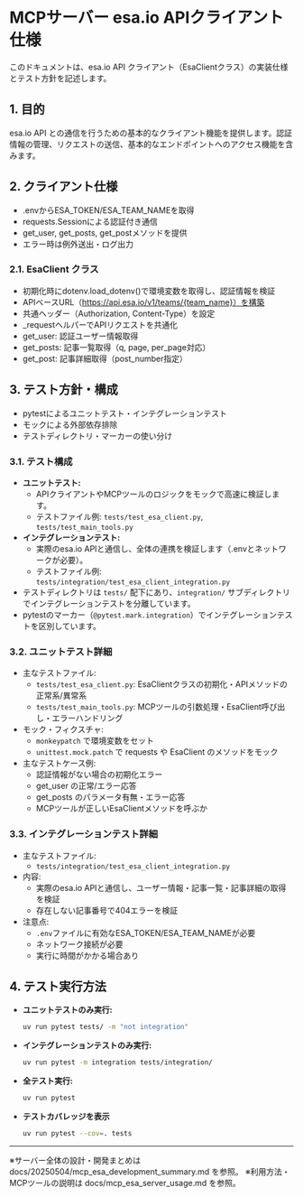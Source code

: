 # MCPサーバー esa.io APIクライアント仕様

このドキュメントは、esa.io API クライアント（EsaClientクラス）の実装仕様とテスト方針を記述します。

## 1. 目的

esa.io API との通信を行うための基本的なクライアント機能を提供します。認証情報の管理、リクエストの送信、基本的なエンドポイントへのアクセス機能を含みます。

## 2. クライアント仕様

- .envからESA_TOKEN/ESA_TEAM_NAMEを取得
- requests.Sessionによる認証付き通信
- get_user, get_posts, get_postメソッドを提供
- エラー時は例外送出・ログ出力

### 2.1. EsaClient クラス

- 初期化時にdotenv.load_dotenv()で環境変数を取得し、認証情報を検証
- APIベースURL（https://api.esa.io/v1/teams/{team_name}）を構築
- 共通ヘッダー（Authorization, Content-Type）を設定
- _requestヘルパーでAPIリクエストを共通化
- get_user: 認証ユーザー情報取得
- get_posts: 記事一覧取得（q, page, per_page対応）
- get_post: 記事詳細取得（post_number指定）

## 3. テスト方針・構成

- pytestによるユニットテスト・インテグレーションテスト
- モックによる外部依存排除
- テストディレクトリ・マーカーの使い分け

### 3.1. テスト構成
- **ユニットテスト:**
    - APIクライアントやMCPツールのロジックをモックで高速に検証します。
    - テストファイル例: `tests/test_esa_client.py`, `tests/test_main_tools.py`
- **インテグレーションテスト:**
    - 実際のesa.io APIと通信し、全体の連携を検証します（.envとネットワークが必要）。
    - テストファイル例: `tests/integration/test_esa_client_integration.py`
- テストディレクトリは `tests/` 配下にあり、`integration/` サブディレクトリでインテグレーションテストを分離しています。
- pytestのマーカー（`@pytest.mark.integration`）でインテグレーションテストを区別しています。

### 3.2. ユニットテスト詳細
- 主なテストファイル:
    - `tests/test_esa_client.py`: EsaClientクラスの初期化・APIメソッドの正常系/異常系
    - `tests/test_main_tools.py`: MCPツールの引数処理・EsaClient呼び出し・エラーハンドリング
- モック・フィクスチャ:
    - `monkeypatch` で環境変数をセット
    - `unittest.mock.patch` で requests や EsaClient のメソッドをモック
- 主なテストケース例:
    - 認証情報がない場合の初期化エラー
    - get_user の正常/エラー応答
    - get_posts のパラメータ有無・エラー応答
    - MCPツールが正しいEsaClientメソッドを呼ぶか

### 3.3. インテグレーションテスト詳細
- 主なテストファイル:
    - `tests/integration/test_esa_client_integration.py`
- 内容:
    - 実際のesa.io APIと通信し、ユーザー情報・記事一覧・記事詳細の取得を検証
    - 存在しない記事番号で404エラーを検証
- 注意点:
    - `.env`ファイルに有効なESA_TOKEN/ESA_TEAM_NAMEが必要
    - ネットワーク接続が必要
    - 実行に時間がかかる場合あり

## 4. テスト実行方法

- **ユニットテストのみ実行:**
    ```bash
    uv run pytest tests/ -m "not integration"
    ```
- **インテグレーションテストのみ実行:**
    ```bash
    uv run pytest -m integration tests/integration/
    ```
- **全テスト実行:**
    ```bash
    uv run pytest
    ```
- **テストカバレッジを表示**
    ```bash
    uv run pytest --cov=. tests
    ```
---

※サーバー全体の設計・開発まとめは docs/20250504/mcp_esa_development_summary.md を参照。
※利用方法・MCPツールの説明は docs/mcp_esa_server_usage.md を参照。
